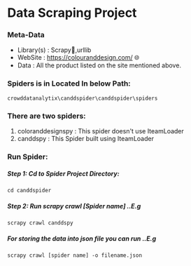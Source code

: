 # Data Scraping Project

### Meta-Data

* Library(s) : Scrapy🧹,urllib
* WebSite : https://colouranddesign.com/ 🌐
* Data : All the product listed on the site mentioned above.

### Spiders is in Located In below Path:

`crowddatanalytix\canddspider\canddspider\spiders`

### There are two spiders:

1. coloranddesignspy : This spider doesn't use IteamLoader
2. canddspy : This Spider built using IteamLoader

### Run Spider:

##### **Step 1**: Cd to Spider Project Directory:

`cd canddspider`

##### **Step 2**: Run scrapy crawl [Spider name] ..E.g

`scrapy crawl canddspy`

##### For storing the data into json file you can run ..E.g

`scrapy crawl [spider name] -o filename.json`
